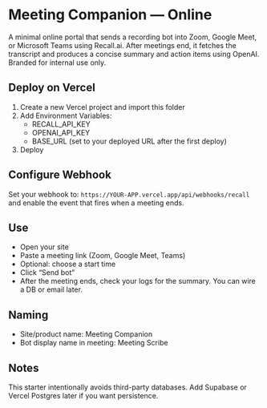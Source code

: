 # Meeting Companion — Online

A minimal online portal that sends a recording bot into Zoom, Google Meet, or Microsoft Teams using Recall.ai. After meetings end, it fetches the transcript and produces a concise summary and action items using OpenAI. Branded for internal use only.

## Deploy on Vercel

1) Create a new Vercel project and import this folder
2) Add Environment Variables:
   - RECALL_API_KEY
   - OPENAI_API_KEY
   - BASE_URL (set to your deployed URL after the first deploy)
3) Deploy

## Configure Webhook
Set your webhook to: `https://YOUR-APP.vercel.app/api/webhooks/recall` and enable the event that fires when a meeting ends.

## Use
- Open your site
- Paste a meeting link (Zoom, Google Meet, Teams)
- Optional: choose a start time
- Click “Send bot”
- After the meeting ends, check your logs for the summary. You can wire a DB or email later.

## Naming
- Site/product name: Meeting Companion
- Bot display name in meeting: Meeting Scribe

## Notes
This starter intentionally avoids third-party databases. Add Supabase or Vercel Postgres later if you want persistence.
